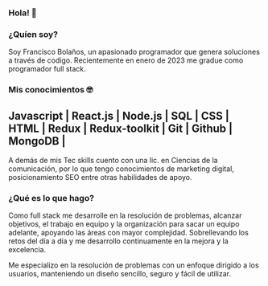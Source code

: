 ### Hola! 👋
### ¿Quíen soy?
Soy Francisco Bolaños, un apasionado programador que genera soluciones a través de codigo.
Recientemente en enero de 2023 me gradue como programador full stack.
### Mis conocimientos 🤓
 Javascript | React.js | Node.js | SQL | CSS | HTML | Redux | Redux-toolkit | Git | Github | MongoDB |
 -----------------------------------------------------------------------------------------------------------------------
A demás de mis Tec skills cuento con una lic. en Ciencias de la comunicación, por lo que tengo conocimientos de marketing digital, posicionamiento SEO entre otras habilidades de apoyo.
 
### ¿Qué es lo que hago?
   Como full stack me desarrolle en la resolución de problemas, alcanzar objetivos, el trabajo en equipo y la organización para sacar un equipo adelante, apoyando las áreas con mayor complejidad. Sobrellevando los retos del día a día y me desarrollo continuamente en la mejora y la excelencia.

Me especializo en la resolución de problemas con un enfoque dirigido a los usuarios, manteniendo un diseño sencillo, seguro y fácil de utilizar.
